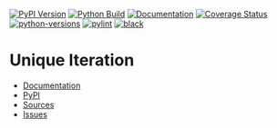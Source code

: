 [![PyPI Version](https://badge.fury.io/py/uniquer.svg)](https://badge.fury.io/py/uniquer)
[![Python Build](https://github.com/nbiotcloud/uniquer/actions/workflows/main.yml/badge.svg)](https://github.com/nbiotcloud/uniquer/actions/workflows/main.yml)
[![Documentation](https://readthedocs.org/projects/uniquer/badge/?version=latest)](https://uniquer.readthedocs.io/en/latest/?badge=latest)
[![Coverage Status](https://coveralls.io/repos/github/nbiotcloud/uniquer/badge.svg?branch=main)](https://coveralls.io/github/nbiotcloud/uniquer?branch=main)
[![python-versions](https://img.shields.io/pypi/pyversions/uniquer.svg)](https://pypi.python.org/pypi/uniquer)
[![pylint](https://img.shields.io/badge/linter-pylint-%231674b1?style=flat)](https://www.pylint.org/)
[![black](https://img.shields.io/badge/code%20style-black-000000.svg)](https://github.com/psf/black)

# Unique Iteration

* [Documentation](https://uniquer.readthedocs.io/en/latest/)
* [PyPI](https://pypi.org/project/uniquer/)
* [Sources](https://github.com/nbiotcloud/uniquer)
* [Issues](https://github.com/nbiotcloud/uniquer/issues)
